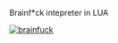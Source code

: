 Brainf*ck intepreter in LUA

[![brainfuck](https://img.youtube.com/vi/-Sjeoe4vu7c/0.jpg)](https://www.youtube.com/watch?v=-Sjeoe4vu7c)

